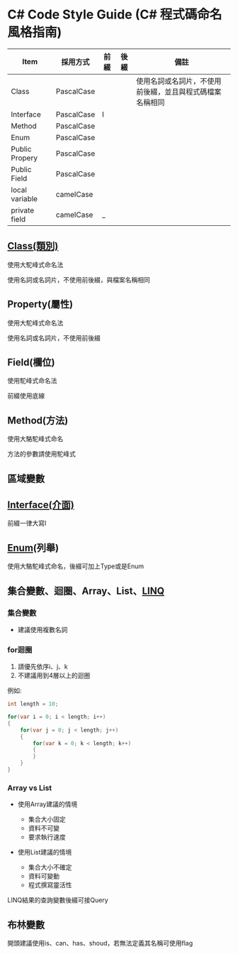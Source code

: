 # C# Code Style Guide (C# 程式碼命名風格指南)

Item | 採用方式 | 前綴 | 後綴 | 備註
---- |--------| -----|-----  | ----
Class | PascalCase | |  | 使用名詞或名詞片，不使用前後綴，並且與程式碼檔案名稱相同
Interface | PascalCase | I |
Method | PascalCase
Enum | PascalCase
Public Propery | PascalCase
Public Field | PascalCase
local variable | camelCase
private field | camelCase | _ |

## [Class(類別)](https://docs.microsoft.com/zh-tw/dotnet/csharp/fundamentals/types/classes)

使用大駝峰式命名法

使用名詞或名詞片，不使用前後綴，與檔案名稱相同

## Property(屬性)

使用大駝峰式命名法

使用名詞或名詞片，不使用前後綴

## Field(欄位)

使用駝峰式命名法

前綴使用底線

## Method(方法)

使用大駱駝峰式命名

方法的參數請使用駝峰式

## 區域變數

## [Interface(介面)](https://docs.microsoft.com/zh-tw/dotnet/csharp/language-reference/keywords/interface)

前綴一律大寫I

## [Enum](https://docs.microsoft.com/zh-tw/dotnet/csharp/language-reference/builtin-types/enum)(列舉)

使用大駱駝峰式命名，後綴可加上Type或是Enum

## 集合變數、迴圈、Array、List、[LINQ](https://docs.microsoft.com/zh-tw/dotnet/csharp/programming-guide/concepts/linq/)

### 集合變數

- 建議使用複數名詞

### for迴圈

1. 請優先依序i、j、k
2. 不建議用到4層以上的迴圈

例如:

```C#
int length = 10;

for(var i = 0; i < length; i++)
{
	for(var j = 0; j < length; j++)
	{
		for(var k = 0; k < length; k++)
		{
		}    
	}
}
```

### Array vs List

- 使用Array建議的情境
  
  - 集合大小固定
  - 資料不可變
  - 要求執行速度
- 使用List建議的情境
  
  - 集合大小不確定
  - 資料可變動
  - 程式撰寫靈活性

LINQ結果的查詢變數後綴可接Query

## 布林變數

開頭建議使用is、can、has、shoud，若無法定義其名稱可使用flag
